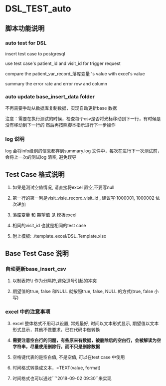 # DSL_TEST_auto

## 脚本功能说明

### auto test for DSL

insert test case to postgresql

use test case's patient_id and visit_id for trigger request

compare the patient_var_record_落库变量 's value with excel's value

summary the error rate and error row and column

### auto update base_insert_data folder 

不再需要手动从数据库复制数据，实现自动更新base 数据

注意：需要在执行测试的时候，检查每个csv是否将光标移动到下一行，有时候是没有移动到下一行的
然后再按照脚本指示进行下一步操作

### log 说明

log 会将info级别的信息都存到summary.log 文件中，每次在进行下一次测试前，会将上一次的测试log 清空,
避免误导


## Test Case 格式说明

1. 如果是测试空值情况, 请直接将excel 置空,不要写null

2. 第一行的第一列是visit_visie_record_visit_id , 建议写:1000001, 1000002 依次递加

3. 落库变量 和 期望值 见 模板excel

4. 相同的visit_id 也就是相同的test case

5. 附上模板: ./template_excel/DSL_Template.xlsx


## Base Test Case 说明

### 自动更新base_insert_csv 

1. 以制表符\t 作为分隔符,避免逗号引起的冲突

2. 期望值的true, false 和NULL 就按照true, false, NULL 的方式(true, false 小写)

### excel 中的注意事项

3. excel 整体格式不用可以设置, 常规最好, 时间以文本形式显示, 期望值以文本形式显示，其他不做要求，已在代码中做转换

4. **需要注意空白行的问题，有些原来有数据，被删除后的空白行，会被解读为空字符串，尽量使用删除行，而不只是删除数据**

5. 空格键代表的是空白值, 不是空值, 可以在test case 中使用

6. 时间格式转换成文本，=TEXT(value, format)

7. 时间格式也可以通过```'2018-09-02 09:30``来实现





